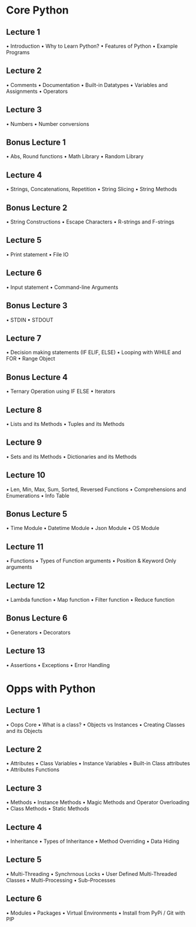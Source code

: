 # Core Python

## Lecture 1
•	Introduction
•	Why to Learn Python?
•	Features of Python
•	Example Programs

## Lecture 2
•	Comments
•	Documentation
•	Built-in Datatypes
•	Variables and Assignments
•	Operators

## Lecture 3
•	Numbers
•	Number conversions

## Bonus Lecture 1
•	Abs, Round functions
•	Math Library
•	Random Library

## Lecture 4
•	Strings, Concatenations, Repetition
•	String Slicing
•	String Methods

## Bonus Lecture 2
•	String Constructions
•	Escape Characters
•	R-strings and F-strings

## Lecture 5
•	Print statement
•	File IO

## Lecture 6
•	Input statement
•	Command-line Arguments

## Bonus Lecture 3
•	STDIN
•	STDOUT

## Lecture 7
•	Decision making statements (IF ELIF, ELSE)
•	Looping with WHILE and FOR
•	Range Object

## Bonus Lecture 4
•	Ternary Operation using IF ELSE
•	Iterators

## Lecture 8
•	Lists and its Methods
•	Tuples and its Methods

## Lecture 9
•	Sets and its Methods
•	Dictionaries and its Methods

## Lecture 10
•	Len, Min, Max, Sum, Sorted, Reversed Functions
•	Comprehensions and Enumerations
•	Info Table

## Bonus Lecture 5
•	Time Module
•	Datetime Module
•	Json Module
•	OS Module

## Lecture 11
•	Functions
•	Types of Function arguments
•	Position & Keyword Only arguments

## Lecture 12
•	Lambda function
•	Map function
•	Filter function
•	Reduce function

## Bonus Lecture 6
•	Generators
•	Decorators

## Lecture 13
•	Assertions
•	Exceptions
•	Error Handling


# Opps with Python

## Lecture 1
•	Oops Core
•	What is a class?
•	Objects vs Instances
•	Creating Classes and its Objects

## Lecture 2
•	Attributes
•	Class Variables
•	Instance Variables
•	Built-in Class attributes
•	Attributes Functions

## Lecture 3
•	Methods
•	Instance Methods
•	Magic Methods and Operator Overloading
•	Class Methods
•	Static Methods

## Lecture 4
•	Inheritance
•	Types of Inheritance
•	Method Overriding
•	Data Hiding

## Lecture 5
•	Multi-Threading
•	Synchrnous Locks
•	User Defined Multi-Threaded Classes
•	Multi-Processing
•	Sub-Processes

## Lecture 6
•	Modules
•	Packages
•	Virtual Environments
•	Install from PyPi / Git with PIP
